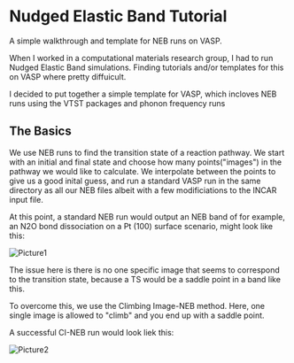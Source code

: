 # Nudged Elastic Band Tutorial

 A simple walkthrough and template for NEB runs on VASP.

When I worked in a computational materials research group, I had to run Nudged Elastic Band simulations. Finding tutorials and/or templates for this on VASP where pretty diffuicult.

I decided to put together a simple template for VASP, which incloves NEB runs using the VTST packages and phonon frequency runs

## The Basics

We use NEB runs to find the transition state of a reaction pathway. We start with an initial and final state and choose how many points("images") in the pathway we would like to calculate. We interpolate between the points to give us a good inital guess, and run a standard VASP run in the same directory as all our NEB files albeit with a few modificiations to the INCAR input file.

At this point, a standard NEB run would output an NEB band of for example, an N2O bond dissociation on a Pt (100) surface scenario, might look like this:

![Picture1](https://user-images.githubusercontent.com/97717818/150759260-808f9c90-c2c8-4703-817d-5cffe4634e89.png)

The issue here is there is no one specific image that seems to correspond to the transition state, because a TS would be a saddle point in a band like this.

To overcome this, we use the Climbing Image-NEB method. Here, one single image is allowed to "climb" and you end up with a saddle point.

A successful CI-NEB run would look liek this:

![Picture2](https://user-images.githubusercontent.com/97717818/150759303-ad95f39a-3a7a-42c8-a495-b22b5d22e64b.png)
